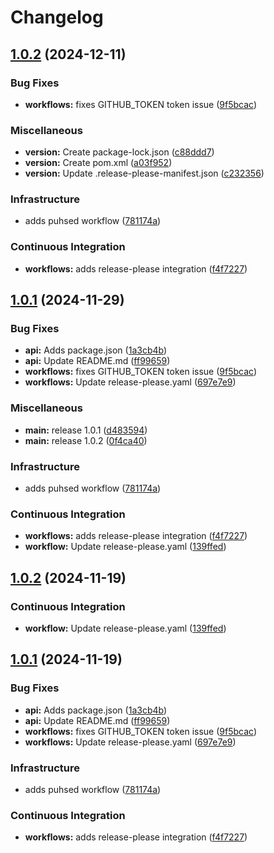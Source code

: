 # Changelog

## [1.0.2](https://github.com/White-Bear-Project/gh-workflows-example/compare/v1.0.1...v1.0.2) (2024-12-11)


### Bug Fixes

* **workflows:** fixes GITHUB_TOKEN token issue ([9f5bcac](https://github.com/White-Bear-Project/gh-workflows-example/commit/9f5bcacecc15878c57e445af9fb79fe44d0b31c6))


### Miscellaneous

* **version:** Create package-lock.json ([c88ddd7](https://github.com/White-Bear-Project/gh-workflows-example/commit/c88ddd754fc481047b7f71c6b77060bf96e04cdb))
* **version:** Create pom.xml ([a03f952](https://github.com/White-Bear-Project/gh-workflows-example/commit/a03f9528671eeb96923d1433e178185520a9ecd0))
* **version:** Update .release-please-manifest.json ([c232356](https://github.com/White-Bear-Project/gh-workflows-example/commit/c232356d0f9034c88145255dcc013b0ae6919d5d))


### Infrastructure

* adds puhsed workflow ([781174a](https://github.com/White-Bear-Project/gh-workflows-example/commit/781174aaa2d91bc8fb2b58fa776c9f35e4ea542c))


### Continuous Integration

* **workflows:** adds release-please integration ([f4f7227](https://github.com/White-Bear-Project/gh-workflows-example/commit/f4f72272c9380ec82a8fa4d890be7b56b43fa840))

## [1.0.1](https://github.com/White-Bear-Project/gh-workflows-example/compare/v1.0.0...v1.0.1) (2024-11-29)


### Bug Fixes

* **api:** Adds package.json ([1a3cb4b](https://github.com/White-Bear-Project/gh-workflows-example/commit/1a3cb4b92c381d3714e981cedcc750db130686be))
* **api:** Update README.md ([ff99659](https://github.com/White-Bear-Project/gh-workflows-example/commit/ff9965990acfe4274cc823ae627beeff7e36bc20))
* **workflows:** fixes GITHUB_TOKEN token issue ([9f5bcac](https://github.com/White-Bear-Project/gh-workflows-example/commit/9f5bcacecc15878c57e445af9fb79fe44d0b31c6))
* **workflows:** Update release-please.yaml ([697e7e9](https://github.com/White-Bear-Project/gh-workflows-example/commit/697e7e99a0fb3c4399b8df8779823169128d90c2))


### Miscellaneous

* **main:** release 1.0.1 ([d483594](https://github.com/White-Bear-Project/gh-workflows-example/commit/d48359478e56f6e2eb5902c2eeb4b03a5ae0a865))
* **main:** release 1.0.2 ([0f4ca40](https://github.com/White-Bear-Project/gh-workflows-example/commit/0f4ca4026ee5d2770bcb189bf5be5895cc1c50ae))


### Infrastructure

* adds puhsed workflow ([781174a](https://github.com/White-Bear-Project/gh-workflows-example/commit/781174aaa2d91bc8fb2b58fa776c9f35e4ea542c))


### Continuous Integration

* **workflows:** adds release-please integration ([f4f7227](https://github.com/White-Bear-Project/gh-workflows-example/commit/f4f72272c9380ec82a8fa4d890be7b56b43fa840))
* **workflow:** Update release-please.yaml ([139ffed](https://github.com/White-Bear-Project/gh-workflows-example/commit/139ffed51557cc98147690c3e36f26aaae572736))

## [1.0.2](https://github.com/White-Bear-Project/gh-workflows-example/compare/v1.0.1...v1.0.2) (2024-11-19)


### Continuous Integration

* **workflow:** Update release-please.yaml ([139ffed](https://github.com/White-Bear-Project/gh-workflows-example/commit/139ffed51557cc98147690c3e36f26aaae572736))

## [1.0.1](https://github.com/White-Bear-Project/gh-workflows-example/compare/v1.0.0...v1.0.1) (2024-11-19)


### Bug Fixes

* **api:** Adds package.json ([1a3cb4b](https://github.com/White-Bear-Project/gh-workflows-example/commit/1a3cb4b92c381d3714e981cedcc750db130686be))
* **api:** Update README.md ([ff99659](https://github.com/White-Bear-Project/gh-workflows-example/commit/ff9965990acfe4274cc823ae627beeff7e36bc20))
* **workflows:** fixes GITHUB_TOKEN token issue ([9f5bcac](https://github.com/White-Bear-Project/gh-workflows-example/commit/9f5bcacecc15878c57e445af9fb79fe44d0b31c6))
* **workflows:** Update release-please.yaml ([697e7e9](https://github.com/White-Bear-Project/gh-workflows-example/commit/697e7e99a0fb3c4399b8df8779823169128d90c2))


### Infrastructure

* adds puhsed workflow ([781174a](https://github.com/White-Bear-Project/gh-workflows-example/commit/781174aaa2d91bc8fb2b58fa776c9f35e4ea542c))


### Continuous Integration

* **workflows:** adds release-please integration ([f4f7227](https://github.com/White-Bear-Project/gh-workflows-example/commit/f4f72272c9380ec82a8fa4d890be7b56b43fa840))
